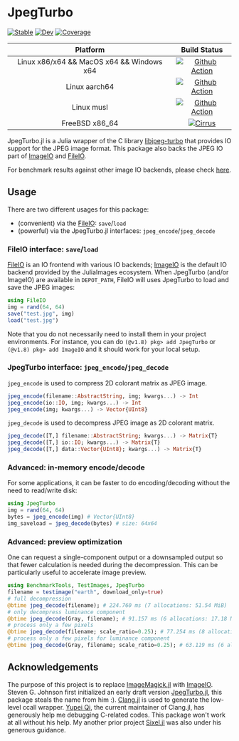 # JpegTurbo

[![Stable](https://img.shields.io/badge/docs-stable-blue.svg)](https://johnnychen94.github.io/JpegTurbo.jl/stable)
[![Dev](https://img.shields.io/badge/docs-dev-blue.svg)](https://johnnychen94.github.io/JpegTurbo.jl/dev)
[![Coverage](https://codecov.io/gh/johnnychen94/JpegTurbo.jl/branch/master/graph/badge.svg)](https://codecov.io/gh/johnnychen94/JpegTurbo.jl)

| **Platform**                               | **Build Status**                                         |
|:------------------------------------------:|:--------------------------------------------------------:|
| Linux x86/x64 && MacOS x64 && Windows x64  | [![Github Action][github-action-img]][github-action-url] |
| Linux aarch64                              | [![Github Action][github-action-aarch-img]][github-action-aarch-url] |
| Linux musl                                 | [![Github Action][github-action-musl-img]][github-action-musl-url] |
| FreeBSD x86_64                             | [![Cirrus][cirrus-img]][cirrus-url]                      |

JpegTurbo.jl is a Julia wrapper of the C library [libjpeg-turbo] that provides IO support for
the JPEG image format. This package also backs the JPEG IO part of [ImageIO] and [FileIO].

For benchmark results against other image IO backends, please check
[here](https://github.com/johnnychen94/JpegTurbo.jl/issues/15).

## Usage

There are two different usages for this package:

- (convenient) via the [FileIO]: `save`/`load`
- (powerful) via the JpegTurbo.jl interfaces: `jpeg_encode`/`jpeg_decode`

### FileIO interface: `save`/`load`

[FileIO] is an IO frontend with various IO backends; [ImageIO] is the default IO backend provided
by the JuliaImages ecosystem. When JpegTurbo (and/or ImageIO) are available in `DEPOT_PATH`, FileIO
will uses JpegTurbo to load and save the JPEG images:

```julia
using FileIO
img = rand(64, 64)
save("test.jpg", img)
load("test.jpg")
```

Note that you do not necessarily need to install them in your project environments. For instance,
you can do `(@v1.8) pkg> add JpegTurbo` or `(@v1.8) pkg> add ImageIO` and it should work for your
local setup.

### JpegTurbo interface: `jpeg_encode`/`jpeg_decode`

`jpeg_encode` is used to compress 2D colorant matrix as JPEG image.

```julia
jpeg_encode(filename::AbstractString, img; kwargs...) -> Int
jpeg_encode(io::IO, img; kwargs...) -> Int
jpeg_encode(img; kwargs...) -> Vector{UInt8}
```

`jpeg_decode` is used to decompress JPEG image as 2D colorant matrix.

```julia
jpeg_decode([T,] filename::AbstractString; kwargs...) -> Matrix{T}
jpeg_decode([T,] io::IO; kwargs...) -> Matrix{T}
jpeg_decode([T,] data::Vector{UInt8}; kwargs...) -> Matrix{T}
```

### Advanced: in-memory encode/decode

For some applications, it can be faster to do encoding/decoding without the need
to read/write disk:

```julia
using JpegTurbo
img = rand(64, 64)
bytes = jpeg_encode(img) # Vector{UInt8}
img_saveload = jpeg_decode(bytes) # size: 64x64
```

### Advanced: preview optimization

One can request a single-component output or a downsampled output so that fewer calculation is
needed during the decompression. This can be particularly useful to accelerate image preview.

```julia
using BenchmarkTools, TestImages, JpegTurbo
filename = testimage("earth", download_only=true)
# full decompression
@btime jpeg_decode(filename); # 224.760 ms (7 allocations: 51.54 MiB)
# only decompress luminance component
@btime jpeg_decode(Gray, filename); # 91.157 ms (6 allocations: 17.18 MiB)
# process only a few pixels
@btime jpeg_decode(filename; scale_ratio=0.25); # 77.254 ms (8 allocations: 3.23 MiB)
# process only a few pixels for luminance component
@btime jpeg_decode(Gray, filename; scale_ratio=0.25); # 63.119 ms (6 allocations: 1.08 MiB)
```

## Acknowledgements

The purpose of this project is to replace [ImageMagick.jl] with [ImageIO]. Steven G. Johnson first
initialized an early draft version [JpegTurbo.jl](https://github.com/stevengj/JpegTurbo.jl), this
package steals the name from him :). [Clang.jl] is used to generate the low-level ccall wrapper.
[Yupei Qi], the current maintainer of Clang.jl, has generously help me debugging C-related codes.
This package won't work at all without his help. My another prior project [Sixel.jl] was also under
his generous guidance.

[libjpeg-turbo]: https://github.com/libjpeg-turbo/libjpeg-turbo
[Clang.jl]: https://github.com/JuliaInterop/Clang.jl
[FileIO]: https://github.com/JuliaIO/FileIO.jl
[ImageIO]: https://github.com/JuliaIO/ImageIO.jl
[Images.jl]: https://github.com/JuliaImages/Images.jl
[JuliaImages]: https://juliaimages.org/
[ImageMagick.jl]: https://github.com/JuliaIO/ImageMagick.jl
[Sixel.jl]: https://github.com/johnnychen94/Sixel.jl
[Yupei Qi]: https://github.com/Gnimuc

[github-action-img]: https://github.com/johnnychen94/JpegTurbo.jl/actions/workflows/UnitTest.yml/badge.svg
[github-action-url]: https://github.com/johnnychen94/JpegTurbo.jl/actions/workflows/UnitTest.yml
[github-action-aarch-img]: https://github.com/johnnychen94/JpegTurbo.jl/actions/workflows/UnitTest_aarch.yml/badge.svg
[github-action-aarch-url]: https://github.com/johnnychen94/JpegTurbo.jl/actions/workflows/UnitTest_aarch.yml
[github-action-musl-img]: https://github.com/johnnychen94/JpegTurbo.jl/actions/workflows/UnitTest_musl.yml/badge.svg
[github-action-musl-url]: https://github.com/johnnychen94/JpegTurbo.jl/actions/workflows/UnitTest_musl.yml
[cirrus-img]: https://api.cirrus-ci.com/github/johnnychen94/JpegTurbo.jl.svg
[cirrus-url]: https://cirrus-ci.com/github/johnnychen94/JpegTurbo.jl
